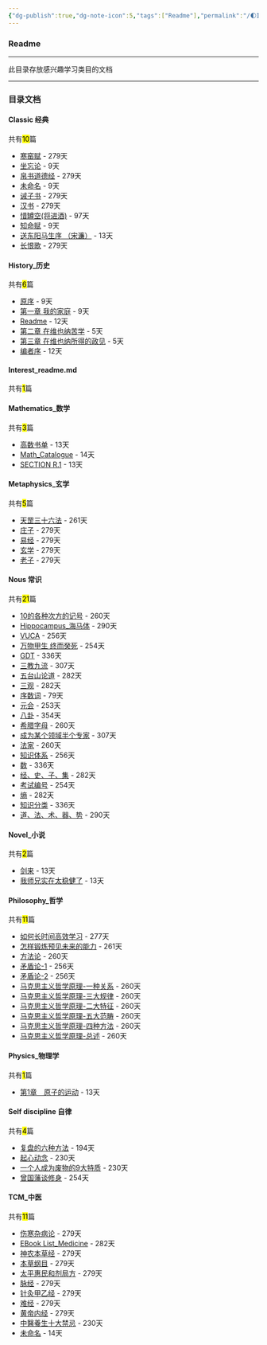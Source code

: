 ```yaml
---
{"dg-publish":true,"dg-note-icon":5,"tags":["Readme"],"permalink":"/🌓Interest_兴趣/Interest_readme/","dgPassFrontmatter":true,"noteIcon":5,"created":"2024-08-24T23:09:47.412+08:00","updated":"2024-09-13T16:43:32.782+08:00"}
---
```


### Readme
--- 
此目录存放感兴趣学习类目的文档
***
### 目录文档
<p><span><h4 data-heading="Classic 经典" dir="auto">Classic 经典</h4></span></p><p><span>共有<mark>10</mark>篇</span></p><div><ul class="dataview list-view-ul"><li><span><a data-tooltip-position="top" aria-label="🌓Interest_兴趣/Classic 经典/寒窑赋.md" data-href="🌓Interest_兴趣/Classic 经典/寒窑赋.md" href="🌓Interest_兴趣/Classic 经典/寒窑赋.md" class="internal-link" target="_blank" rel="noopener">寒窑赋</a> - 279天</span></li><li><span><a data-tooltip-position="top" aria-label="🌓Interest_兴趣/Classic 经典/坐忘论.md" data-href="🌓Interest_兴趣/Classic 经典/坐忘论.md" href="🌓Interest_兴趣/Classic 经典/坐忘论.md" class="internal-link" target="_blank" rel="noopener">坐忘论</a> - 9天</span></li><li><span><a data-tooltip-position="top" aria-label="🌓Interest_兴趣/Classic 经典/帛书道德经.md" data-href="🌓Interest_兴趣/Classic 经典/帛书道德经.md" href="🌓Interest_兴趣/Classic 经典/帛书道德经.md" class="internal-link" target="_blank" rel="noopener">帛书道德经</a> - 279天</span></li><li><span><a data-tooltip-position="top" aria-label="🌓Interest_兴趣/Classic 经典/未命名.md" data-href="🌓Interest_兴趣/Classic 经典/未命名.md" href="🌓Interest_兴趣/Classic 经典/未命名.md" class="internal-link" target="_blank" rel="noopener">未命名</a> - 9天</span></li><li><span><a data-tooltip-position="top" aria-label="🌓Interest_兴趣/Classic 经典/诫子书.md" data-href="🌓Interest_兴趣/Classic 经典/诫子书.md" href="🌓Interest_兴趣/Classic 经典/诫子书.md" class="internal-link" target="_blank" rel="noopener">诫子书</a> - 279天</span></li><li><span><a data-tooltip-position="top" aria-label="🌓Interest_兴趣/Classic 经典/汉书.md" data-href="🌓Interest_兴趣/Classic 经典/汉书.md" href="🌓Interest_兴趣/Classic 经典/汉书.md" class="internal-link" target="_blank" rel="noopener">汉书</a> - 279天</span></li><li><span><a data-tooltip-position="top" aria-label="🌓Interest_兴趣/Classic 经典/惜罇空(将进酒).md" data-href="🌓Interest_兴趣/Classic 经典/惜罇空(将进酒).md" href="🌓Interest_兴趣/Classic 经典/惜罇空(将进酒).md" class="internal-link" target="_blank" rel="noopener">惜罇空(将进酒)</a> - 97天</span></li><li><span><a data-tooltip-position="top" aria-label="🌓Interest_兴趣/Classic 经典/知命赋.md" data-href="🌓Interest_兴趣/Classic 经典/知命赋.md" href="🌓Interest_兴趣/Classic 经典/知命赋.md" class="internal-link" target="_blank" rel="noopener">知命赋</a> - 9天</span></li><li><span><a data-tooltip-position="top" aria-label="🌓Interest_兴趣/Classic 经典/送东阳马生序 （宋濂）.md" data-href="🌓Interest_兴趣/Classic 经典/送东阳马生序 （宋濂）.md" href="🌓Interest_兴趣/Classic 经典/送东阳马生序 （宋濂）.md" class="internal-link" target="_blank" rel="noopener">送东阳马生序 （宋濂）</a> - 13天</span></li><li><span><a data-tooltip-position="top" aria-label="🌓Interest_兴趣/Classic 经典/长恨歌.md" data-href="🌓Interest_兴趣/Classic 经典/长恨歌.md" href="🌓Interest_兴趣/Classic 经典/长恨歌.md" class="internal-link" target="_blank" rel="noopener">长恨歌</a> - 279天</span></li></ul></div><p><span><h4 data-heading="History_历史" dir="auto">History_历史</h4></span></p><p><span>共有<mark>6</mark>篇</span></p><div><ul class="dataview list-view-ul"><li><span><a data-tooltip-position="top" aria-label="🌓Interest_兴趣/History_历史/Mein Kampf/原序.md" data-href="🌓Interest_兴趣/History_历史/Mein Kampf/原序.md" href="🌓Interest_兴趣/History_历史/Mein Kampf/原序.md" class="internal-link" target="_blank" rel="noopener">原序</a> - 9天</span></li><li><span><a data-tooltip-position="top" aria-label="🌓Interest_兴趣/History_历史/Mein Kampf/第一章 我的家庭.md" data-href="🌓Interest_兴趣/History_历史/Mein Kampf/第一章 我的家庭.md" href="🌓Interest_兴趣/History_历史/Mein Kampf/第一章 我的家庭.md" class="internal-link" target="_blank" rel="noopener">第一章 我的家庭</a> - 9天</span></li><li><span><a data-tooltip-position="top" aria-label="🌓Interest_兴趣/History_历史/Mein Kampf/Readme.md" data-href="🌓Interest_兴趣/History_历史/Mein Kampf/Readme.md" href="🌓Interest_兴趣/History_历史/Mein Kampf/Readme.md" class="internal-link" target="_blank" rel="noopener">Readme</a> - 12天</span></li><li><span><a data-tooltip-position="top" aria-label="🌓Interest_兴趣/History_历史/Mein Kampf/第二章 在维也纳苦学.md" data-href="🌓Interest_兴趣/History_历史/Mein Kampf/第二章 在维也纳苦学.md" href="🌓Interest_兴趣/History_历史/Mein Kampf/第二章 在维也纳苦学.md" class="internal-link" target="_blank" rel="noopener">第二章 在维也纳苦学</a> - 5天</span></li><li><span><a data-tooltip-position="top" aria-label="🌓Interest_兴趣/History_历史/Mein Kampf/第三章 在维也纳所得的政见.md" data-href="🌓Interest_兴趣/History_历史/Mein Kampf/第三章 在维也纳所得的政见.md" href="🌓Interest_兴趣/History_历史/Mein Kampf/第三章 在维也纳所得的政见.md" class="internal-link" target="_blank" rel="noopener">第三章 在维也纳所得的政见</a> - 5天</span></li><li><span><a data-tooltip-position="top" aria-label="🌓Interest_兴趣/History_历史/Mein Kampf/编者序.md" data-href="🌓Interest_兴趣/History_历史/Mein Kampf/编者序.md" href="🌓Interest_兴趣/History_历史/Mein Kampf/编者序.md" class="internal-link" target="_blank" rel="noopener">编者序</a> - 12天</span></li></ul></div><p><span><h4 data-heading="Interest_readme.md" dir="auto">Interest_readme.md</h4></span></p><p><span>共有<mark>1</mark>篇</span></p><div><ul class="dataview list-view-ul"></ul></div><p><span><h4 data-heading="Mathematics_数学" dir="auto">Mathematics_数学</h4></span></p><p><span>共有<mark>3</mark>篇</span></p><div><ul class="dataview list-view-ul"><li><span><a data-tooltip-position="top" aria-label="🌓Interest_兴趣/Mathematics_数学/高数书单.md" data-href="🌓Interest_兴趣/Mathematics_数学/高数书单.md" href="🌓Interest_兴趣/Mathematics_数学/高数书单.md" class="internal-link" target="_blank" rel="noopener">高数书单</a> - 13天</span></li><li><span><a data-tooltip-position="top" aria-label="🌓Interest_兴趣/Mathematics_数学/Math_Catalogue.md" data-href="🌓Interest_兴趣/Mathematics_数学/Math_Catalogue.md" href="🌓Interest_兴趣/Mathematics_数学/Math_Catalogue.md" class="internal-link" target="_blank" rel="noopener">Math_Catalogue</a> - 14天</span></li><li><span><a data-tooltip-position="top" aria-label="🌓Interest_兴趣/Mathematics_数学/Precalculus/SECTION R.1.md" data-href="🌓Interest_兴趣/Mathematics_数学/Precalculus/SECTION R.1.md" href="🌓Interest_兴趣/Mathematics_数学/Precalculus/SECTION R.1.md" class="internal-link" target="_blank" rel="noopener">SECTION R.1</a> - 13天</span></li></ul></div><p><span><h4 data-heading="Metaphysics_玄学" dir="auto">Metaphysics_玄学</h4></span></p><p><span>共有<mark>5</mark>篇</span></p><div><ul class="dataview list-view-ul"><li><span><a data-tooltip-position="top" aria-label="🌓Interest_兴趣/Metaphysics_玄学/天罡三十六法.md" data-href="🌓Interest_兴趣/Metaphysics_玄学/天罡三十六法.md" href="🌓Interest_兴趣/Metaphysics_玄学/天罡三十六法.md" class="internal-link" target="_blank" rel="noopener">天罡三十六法</a> - 261天</span></li><li><span><a data-tooltip-position="top" aria-label="🌓Interest_兴趣/Metaphysics_玄学/庄子.md" data-href="🌓Interest_兴趣/Metaphysics_玄学/庄子.md" href="🌓Interest_兴趣/Metaphysics_玄学/庄子.md" class="internal-link" target="_blank" rel="noopener">庄子</a> - 279天</span></li><li><span><a data-tooltip-position="top" aria-label="🌓Interest_兴趣/Metaphysics_玄学/易经.md" data-href="🌓Interest_兴趣/Metaphysics_玄学/易经.md" href="🌓Interest_兴趣/Metaphysics_玄学/易经.md" class="internal-link" target="_blank" rel="noopener">易经</a> - 279天</span></li><li><span><a data-tooltip-position="top" aria-label="🌓Interest_兴趣/Metaphysics_玄学/玄学.md" data-href="🌓Interest_兴趣/Metaphysics_玄学/玄学.md" href="🌓Interest_兴趣/Metaphysics_玄学/玄学.md" class="internal-link" target="_blank" rel="noopener">玄学</a> - 279天</span></li><li><span><a data-tooltip-position="top" aria-label="🌓Interest_兴趣/Metaphysics_玄学/老子.md" data-href="🌓Interest_兴趣/Metaphysics_玄学/老子.md" href="🌓Interest_兴趣/Metaphysics_玄学/老子.md" class="internal-link" target="_blank" rel="noopener">老子</a> - 279天</span></li></ul></div><p><span><h4 data-heading="Nous 常识" dir="auto">Nous 常识</h4></span></p><p><span>共有<mark>21</mark>篇</span></p><div><ul class="dataview list-view-ul"><li><span><a data-tooltip-position="top" aria-label="🌓Interest_兴趣/Nous 常识/10的各种次方的记号.md" data-href="🌓Interest_兴趣/Nous 常识/10的各种次方的记号.md" href="🌓Interest_兴趣/Nous 常识/10的各种次方的记号.md" class="internal-link" target="_blank" rel="noopener">10的各种次方的记号</a> - 260天</span></li><li><span><a data-tooltip-position="top" aria-label="🌓Interest_兴趣/Nous 常识/Hippocampus_海马体.md" data-href="🌓Interest_兴趣/Nous 常识/Hippocampus_海马体.md" href="🌓Interest_兴趣/Nous 常识/Hippocampus_海马体.md" class="internal-link" target="_blank" rel="noopener">Hippocampus_海马体</a> - 290天</span></li><li><span><a data-tooltip-position="top" aria-label="🌓Interest_兴趣/Nous 常识/VUCA.md" data-href="🌓Interest_兴趣/Nous 常识/VUCA.md" href="🌓Interest_兴趣/Nous 常识/VUCA.md" class="internal-link" target="_blank" rel="noopener">VUCA</a> - 256天</span></li><li><span><a data-tooltip-position="top" aria-label="🌓Interest_兴趣/Nous 常识/万物甲生 终而癸死.md" data-href="🌓Interest_兴趣/Nous 常识/万物甲生 终而癸死.md" href="🌓Interest_兴趣/Nous 常识/万物甲生 终而癸死.md" class="internal-link" target="_blank" rel="noopener">万物甲生 终而癸死</a> - 254天</span></li><li><span><a data-tooltip-position="top" aria-label="🌓Interest_兴趣/Nous 常识/GDT.md" data-href="🌓Interest_兴趣/Nous 常识/GDT.md" href="🌓Interest_兴趣/Nous 常识/GDT.md" class="internal-link" target="_blank" rel="noopener">GDT</a> - 336天</span></li><li><span><a data-tooltip-position="top" aria-label="🌓Interest_兴趣/Nous 常识/三教九流.md" data-href="🌓Interest_兴趣/Nous 常识/三教九流.md" href="🌓Interest_兴趣/Nous 常识/三教九流.md" class="internal-link" target="_blank" rel="noopener">三教九流</a> - 307天</span></li><li><span><a data-tooltip-position="top" aria-label="🌓Interest_兴趣/Nous 常识/五台山论道.md" data-href="🌓Interest_兴趣/Nous 常识/五台山论道.md" href="🌓Interest_兴趣/Nous 常识/五台山论道.md" class="internal-link" target="_blank" rel="noopener">五台山论道</a> - 282天</span></li><li><span><a data-tooltip-position="top" aria-label="🌓Interest_兴趣/Nous 常识/三观.md" data-href="🌓Interest_兴趣/Nous 常识/三观.md" href="🌓Interest_兴趣/Nous 常识/三观.md" class="internal-link" target="_blank" rel="noopener">三观</a> - 282天</span></li><li><span><a data-tooltip-position="top" aria-label="🌓Interest_兴趣/Nous 常识/序数词.md" data-href="🌓Interest_兴趣/Nous 常识/序数词.md" href="🌓Interest_兴趣/Nous 常识/序数词.md" class="internal-link" target="_blank" rel="noopener">序数词</a> - 79天</span></li><li><span><a data-tooltip-position="top" aria-label="🌓Interest_兴趣/Nous 常识/元会.md" data-href="🌓Interest_兴趣/Nous 常识/元会.md" href="🌓Interest_兴趣/Nous 常识/元会.md" class="internal-link" target="_blank" rel="noopener">元会</a> - 253天</span></li><li><span><a data-tooltip-position="top" aria-label="🌓Interest_兴趣/Nous 常识/八卦.md" data-href="🌓Interest_兴趣/Nous 常识/八卦.md" href="🌓Interest_兴趣/Nous 常识/八卦.md" class="internal-link" target="_blank" rel="noopener">八卦</a> - 354天</span></li><li><span><a data-tooltip-position="top" aria-label="🌓Interest_兴趣/Nous 常识/希腊字母.md" data-href="🌓Interest_兴趣/Nous 常识/希腊字母.md" href="🌓Interest_兴趣/Nous 常识/希腊字母.md" class="internal-link" target="_blank" rel="noopener">希腊字母</a> - 260天</span></li><li><span><a data-tooltip-position="top" aria-label="🌓Interest_兴趣/Nous 常识/成为某个领域半个专家.md" data-href="🌓Interest_兴趣/Nous 常识/成为某个领域半个专家.md" href="🌓Interest_兴趣/Nous 常识/成为某个领域半个专家.md" class="internal-link" target="_blank" rel="noopener">成为某个领域半个专家</a> - 307天</span></li><li><span><a data-tooltip-position="top" aria-label="🌓Interest_兴趣/Nous 常识/法家.md" data-href="🌓Interest_兴趣/Nous 常识/法家.md" href="🌓Interest_兴趣/Nous 常识/法家.md" class="internal-link" target="_blank" rel="noopener">法家</a> - 260天</span></li><li><span><a data-tooltip-position="top" aria-label="🌓Interest_兴趣/Nous 常识/知识体系.md" data-href="🌓Interest_兴趣/Nous 常识/知识体系.md" href="🌓Interest_兴趣/Nous 常识/知识体系.md" class="internal-link" target="_blank" rel="noopener">知识体系</a> - 256天</span></li><li><span><a data-tooltip-position="top" aria-label="🌓Interest_兴趣/Nous 常识/数.md" data-href="🌓Interest_兴趣/Nous 常识/数.md" href="🌓Interest_兴趣/Nous 常识/数.md" class="internal-link" target="_blank" rel="noopener">数</a> - 336天</span></li><li><span><a data-tooltip-position="top" aria-label="🌓Interest_兴趣/Nous 常识/经、史、子、集.md" data-href="🌓Interest_兴趣/Nous 常识/经、史、子、集.md" href="🌓Interest_兴趣/Nous 常识/经、史、子、集.md" class="internal-link" target="_blank" rel="noopener">经、史、子、集</a> - 282天</span></li><li><span><a data-tooltip-position="top" aria-label="🌓Interest_兴趣/Nous 常识/考试编号.md" data-href="🌓Interest_兴趣/Nous 常识/考试编号.md" href="🌓Interest_兴趣/Nous 常识/考试编号.md" class="internal-link" target="_blank" rel="noopener">考试编号</a> - 254天</span></li><li><span><a data-tooltip-position="top" aria-label="🌓Interest_兴趣/Nous 常识/熵.md" data-href="🌓Interest_兴趣/Nous 常识/熵.md" href="🌓Interest_兴趣/Nous 常识/熵.md" class="internal-link" target="_blank" rel="noopener">熵</a> - 282天</span></li><li><span><a data-tooltip-position="top" aria-label="🌓Interest_兴趣/Nous 常识/知识分类.md" data-href="🌓Interest_兴趣/Nous 常识/知识分类.md" href="🌓Interest_兴趣/Nous 常识/知识分类.md" class="internal-link" target="_blank" rel="noopener">知识分类</a> - 336天</span></li><li><span><a data-tooltip-position="top" aria-label="🌓Interest_兴趣/Nous 常识/道、法、术、器、势.md" data-href="🌓Interest_兴趣/Nous 常识/道、法、术、器、势.md" href="🌓Interest_兴趣/Nous 常识/道、法、术、器、势.md" class="internal-link" target="_blank" rel="noopener">道、法、术、器、势</a> - 290天</span></li></ul></div><p><span><h4 data-heading="Novel_小说" dir="auto">Novel_小说</h4></span></p><p><span>共有<mark>2</mark>篇</span></p><div><ul class="dataview list-view-ul"><li><span><a data-tooltip-position="top" aria-label="🌓Interest_兴趣/Novel_小说/剑来.md" data-href="🌓Interest_兴趣/Novel_小说/剑来.md" href="🌓Interest_兴趣/Novel_小说/剑来.md" class="internal-link" target="_blank" rel="noopener">剑来</a> - 13天</span></li><li><span><a data-tooltip-position="top" aria-label="🌓Interest_兴趣/Novel_小说/我师兄实在太稳健了.md" data-href="🌓Interest_兴趣/Novel_小说/我师兄实在太稳健了.md" href="🌓Interest_兴趣/Novel_小说/我师兄实在太稳健了.md" class="internal-link" target="_blank" rel="noopener">我师兄实在太稳健了</a> - 13天</span></li></ul></div><p><span><h4 data-heading="Philosophy_哲学" dir="auto">Philosophy_哲学</h4></span></p><p><span>共有<mark>11</mark>篇</span></p><div><ul class="dataview list-view-ul"><li><span><a data-tooltip-position="top" aria-label="🌓Interest_兴趣/Philosophy_哲学/如何长时间高效学习.md" data-href="🌓Interest_兴趣/Philosophy_哲学/如何长时间高效学习.md" href="🌓Interest_兴趣/Philosophy_哲学/如何长时间高效学习.md" class="internal-link" target="_blank" rel="noopener">如何长时间高效学习</a> - 277天</span></li><li><span><a data-tooltip-position="top" aria-label="🌓Interest_兴趣/Philosophy_哲学/怎样锻炼预见未来的能力.md" data-href="🌓Interest_兴趣/Philosophy_哲学/怎样锻炼预见未来的能力.md" href="🌓Interest_兴趣/Philosophy_哲学/怎样锻炼预见未来的能力.md" class="internal-link" target="_blank" rel="noopener">怎样锻炼预见未来的能力</a> - 261天</span></li><li><span><a data-tooltip-position="top" aria-label="🌓Interest_兴趣/Philosophy_哲学/方法论.md" data-href="🌓Interest_兴趣/Philosophy_哲学/方法论.md" href="🌓Interest_兴趣/Philosophy_哲学/方法论.md" class="internal-link" target="_blank" rel="noopener">方法论</a> - 260天</span></li><li><span><a data-tooltip-position="top" aria-label="🌓Interest_兴趣/Philosophy_哲学/矛盾论-1.md" data-href="🌓Interest_兴趣/Philosophy_哲学/矛盾论-1.md" href="🌓Interest_兴趣/Philosophy_哲学/矛盾论-1.md" class="internal-link" target="_blank" rel="noopener">矛盾论-1</a> - 256天</span></li><li><span><a data-tooltip-position="top" aria-label="🌓Interest_兴趣/Philosophy_哲学/矛盾论-2.md" data-href="🌓Interest_兴趣/Philosophy_哲学/矛盾论-2.md" href="🌓Interest_兴趣/Philosophy_哲学/矛盾论-2.md" class="internal-link" target="_blank" rel="noopener">矛盾论-2</a> - 256天</span></li><li><span><a data-tooltip-position="top" aria-label="🌓Interest_兴趣/Philosophy_哲学/马克思主义哲学原理-一种关系.md" data-href="🌓Interest_兴趣/Philosophy_哲学/马克思主义哲学原理-一种关系.md" href="🌓Interest_兴趣/Philosophy_哲学/马克思主义哲学原理-一种关系.md" class="internal-link" target="_blank" rel="noopener">马克思主义哲学原理-一种关系</a> - 260天</span></li><li><span><a data-tooltip-position="top" aria-label="🌓Interest_兴趣/Philosophy_哲学/马克思主义哲学原理-三大规律.md" data-href="🌓Interest_兴趣/Philosophy_哲学/马克思主义哲学原理-三大规律.md" href="🌓Interest_兴趣/Philosophy_哲学/马克思主义哲学原理-三大规律.md" class="internal-link" target="_blank" rel="noopener">马克思主义哲学原理-三大规律</a> - 260天</span></li><li><span><a data-tooltip-position="top" aria-label="🌓Interest_兴趣/Philosophy_哲学/马克思主义哲学原理-二大特征.md" data-href="🌓Interest_兴趣/Philosophy_哲学/马克思主义哲学原理-二大特征.md" href="🌓Interest_兴趣/Philosophy_哲学/马克思主义哲学原理-二大特征.md" class="internal-link" target="_blank" rel="noopener">马克思主义哲学原理-二大特征</a> - 260天</span></li><li><span><a data-tooltip-position="top" aria-label="🌓Interest_兴趣/Philosophy_哲学/马克思主义哲学原理-五大范畴.md" data-href="🌓Interest_兴趣/Philosophy_哲学/马克思主义哲学原理-五大范畴.md" href="🌓Interest_兴趣/Philosophy_哲学/马克思主义哲学原理-五大范畴.md" class="internal-link" target="_blank" rel="noopener">马克思主义哲学原理-五大范畴</a> - 260天</span></li><li><span><a data-tooltip-position="top" aria-label="🌓Interest_兴趣/Philosophy_哲学/马克思主义哲学原理-四种方法.md" data-href="🌓Interest_兴趣/Philosophy_哲学/马克思主义哲学原理-四种方法.md" href="🌓Interest_兴趣/Philosophy_哲学/马克思主义哲学原理-四种方法.md" class="internal-link" target="_blank" rel="noopener">马克思主义哲学原理-四种方法</a> - 260天</span></li><li><span><a data-tooltip-position="top" aria-label="🌓Interest_兴趣/Philosophy_哲学/马克思主义哲学原理-总述.md" data-href="🌓Interest_兴趣/Philosophy_哲学/马克思主义哲学原理-总述.md" href="🌓Interest_兴趣/Philosophy_哲学/马克思主义哲学原理-总述.md" class="internal-link" target="_blank" rel="noopener">马克思主义哲学原理-总述</a> - 260天</span></li></ul></div><p><span><h4 data-heading="Physics_物理学" dir="auto">Physics_物理学</h4></span></p><p><span>共有<mark>1</mark>篇</span></p><div><ul class="dataview list-view-ul"><li><span><a data-tooltip-position="top" aria-label="🌓Interest_兴趣/Physics_物理学/费恩曼物理学讲义/第1章　原子的运动.md" data-href="🌓Interest_兴趣/Physics_物理学/费恩曼物理学讲义/第1章　原子的运动.md" href="🌓Interest_兴趣/Physics_物理学/费恩曼物理学讲义/第1章　原子的运动.md" class="internal-link" target="_blank" rel="noopener">第1章　原子的运动</a> - 13天</span></li></ul></div><p><span><h4 data-heading="Self  discipline 自律" dir="auto">Self  discipline 自律</h4></span></p><p><span>共有<mark>4</mark>篇</span></p><div><ul class="dataview list-view-ul"><li><span><a data-tooltip-position="top" aria-label="🌓Interest_兴趣/Self  discipline 自律/复盘的六种方法.md" data-href="🌓Interest_兴趣/Self  discipline 自律/复盘的六种方法.md" href="🌓Interest_兴趣/Self  discipline 自律/复盘的六种方法.md" class="internal-link" target="_blank" rel="noopener">复盘的六种方法</a> - 194天</span></li><li><span><a data-tooltip-position="top" aria-label="🌓Interest_兴趣/Self  discipline 自律/起心动念.md" data-href="🌓Interest_兴趣/Self  discipline 自律/起心动念.md" href="🌓Interest_兴趣/Self  discipline 自律/起心动念.md" class="internal-link" target="_blank" rel="noopener">起心动念</a> - 230天</span></li><li><span><a data-tooltip-position="top" aria-label="🌓Interest_兴趣/Self  discipline 自律/一个人成为废物的9大特质.md" data-href="🌓Interest_兴趣/Self  discipline 自律/一个人成为废物的9大特质.md" href="🌓Interest_兴趣/Self  discipline 自律/一个人成为废物的9大特质.md" class="internal-link" target="_blank" rel="noopener">一个人成为废物的9大特质</a> - 230天</span></li><li><span><a data-tooltip-position="top" aria-label="🌓Interest_兴趣/Self  discipline 自律/曾国藩谈修身.md" data-href="🌓Interest_兴趣/Self  discipline 自律/曾国藩谈修身.md" href="🌓Interest_兴趣/Self  discipline 自律/曾国藩谈修身.md" class="internal-link" target="_blank" rel="noopener">曾国藩谈修身</a> - 254天</span></li></ul></div><p><span><h4 data-heading="TCM_中医" dir="auto">TCM_中医</h4></span></p><p><span>共有<mark>11</mark>篇</span></p><div><ul class="dataview list-view-ul"><li><span><a data-tooltip-position="top" aria-label="🌓Interest_兴趣/TCM_中医/书籍/伤寒杂病论.md" data-href="🌓Interest_兴趣/TCM_中医/书籍/伤寒杂病论.md" href="🌓Interest_兴趣/TCM_中医/书籍/伤寒杂病论.md" class="internal-link" target="_blank" rel="noopener">伤寒杂病论</a> - 279天</span></li><li><span><a data-tooltip-position="top" aria-label="🌓Interest_兴趣/TCM_中医/书籍/EBook List_Medicine.md" data-href="🌓Interest_兴趣/TCM_中医/书籍/EBook List_Medicine.md" href="🌓Interest_兴趣/TCM_中医/书籍/EBook List_Medicine.md" class="internal-link" target="_blank" rel="noopener">EBook List_Medicine</a> - 282天</span></li><li><span><a data-tooltip-position="top" aria-label="🌓Interest_兴趣/TCM_中医/书籍/神农本草经.md" data-href="🌓Interest_兴趣/TCM_中医/书籍/神农本草经.md" href="🌓Interest_兴趣/TCM_中医/书籍/神农本草经.md" class="internal-link" target="_blank" rel="noopener">神农本草经</a> - 279天</span></li><li><span><a data-tooltip-position="top" aria-label="🌓Interest_兴趣/TCM_中医/书籍/本草纲目.md" data-href="🌓Interest_兴趣/TCM_中医/书籍/本草纲目.md" href="🌓Interest_兴趣/TCM_中医/书籍/本草纲目.md" class="internal-link" target="_blank" rel="noopener">本草纲目</a> - 279天</span></li><li><span><a data-tooltip-position="top" aria-label="🌓Interest_兴趣/TCM_中医/书籍/太平惠民和剂局方.md" data-href="🌓Interest_兴趣/TCM_中医/书籍/太平惠民和剂局方.md" href="🌓Interest_兴趣/TCM_中医/书籍/太平惠民和剂局方.md" class="internal-link" target="_blank" rel="noopener">太平惠民和剂局方</a> - 279天</span></li><li><span><a data-tooltip-position="top" aria-label="🌓Interest_兴趣/TCM_中医/书籍/脉经.md" data-href="🌓Interest_兴趣/TCM_中医/书籍/脉经.md" href="🌓Interest_兴趣/TCM_中医/书籍/脉经.md" class="internal-link" target="_blank" rel="noopener">脉经</a> - 279天</span></li><li><span><a data-tooltip-position="top" aria-label="🌓Interest_兴趣/TCM_中医/书籍/针灸甲乙经.md" data-href="🌓Interest_兴趣/TCM_中医/书籍/针灸甲乙经.md" href="🌓Interest_兴趣/TCM_中医/书籍/针灸甲乙经.md" class="internal-link" target="_blank" rel="noopener">针灸甲乙经</a> - 279天</span></li><li><span><a data-tooltip-position="top" aria-label="🌓Interest_兴趣/TCM_中医/书籍/难经.md" data-href="🌓Interest_兴趣/TCM_中医/书籍/难经.md" href="🌓Interest_兴趣/TCM_中医/书籍/难经.md" class="internal-link" target="_blank" rel="noopener">难经</a> - 279天</span></li><li><span><a data-tooltip-position="top" aria-label="🌓Interest_兴趣/TCM_中医/书籍/黄帝内经.md" data-href="🌓Interest_兴趣/TCM_中医/书籍/黄帝内经.md" href="🌓Interest_兴趣/TCM_中医/书籍/黄帝内经.md" class="internal-link" target="_blank" rel="noopener">黄帝内经</a> - 279天</span></li><li><span><a data-tooltip-position="top" aria-label="🌓Interest_兴趣/TCM_中医/常识/中醫養生十大禁忌.md" data-href="🌓Interest_兴趣/TCM_中医/常识/中醫養生十大禁忌.md" href="🌓Interest_兴趣/TCM_中医/常识/中醫養生十大禁忌.md" class="internal-link" target="_blank" rel="noopener">中醫養生十大禁忌</a> - 230天</span></li><li><span><a data-tooltip-position="top" aria-label="🌓Interest_兴趣/TCM_中医/常识/未命名.md" data-href="🌓Interest_兴趣/TCM_中医/常识/未命名.md" href="🌓Interest_兴趣/TCM_中医/常识/未命名.md" class="internal-link" target="_blank" rel="noopener">未命名</a> - 14天</span></li></ul></div>
